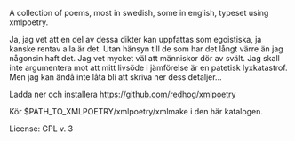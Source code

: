 A collection of poems, most in swedish, some in english, typeset using xmlpoetry.

Ja, jag vet att en del av dessa dikter kan uppfattas som egoistiska, ja kanske rentav alla är det. Utan hänsyn till de som har det långt värre än jag någonsin haft det. Jag vet mycket väl att människor dör av svält. Jag skall inte argumentera mot att mitt livsöde i jämförelse är en patetisk lyxkatastrof. Men jag kan ändå inte låta bli att skriva ner dess detaljer...

Ladda ner och installera https://github.com/redhog/xmlpoetry

Kör $PATH_TO_XMLPOETRY/xmlpoetry/xmlmake i den här katalogen.

License: GPL v. 3
